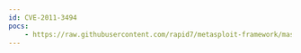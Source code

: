 ```yaml
---
id: CVE-2011-3494
pocs:
    - https://raw.githubusercontent.com/rapid7/metasploit-framework/master/modules/exploits/windows/fileformat/esignal_styletemplate_bof.rb
---
```

